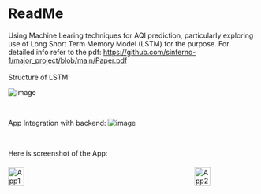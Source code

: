 
# ReadMe
Using Machine Learing techniques for AQI prediction, particularly exploring use of Long Short Term Memory Model (LSTM) for the purpose. For detailed info refer to the pdf:
https://github.com/sinferno-1/major_project/blob/main/Paper.pdf
<br>
<br>
Structure of LSTM:

![image](https://github.com/user-attachments/assets/647f525c-8538-4e9a-b17b-cec80bafd0da)

<br>

App Integration with backend:
![image](https://github.com/user-attachments/assets/921e9557-27ca-40b8-980d-81ab3afd4f3c)

<br>

Here is screenshot of the App:

<div style="display: flex; flex-direction:row; justify-content: space-between; margin-top: 20px; align-items:center; width:100%">
    <img src="https://github.com/sinferno-1/major_project/assets/111911708/478d9609-754a-4b28-b09f-0bc5117e75d2" alt="App1" style="width: 25%; margin-right: 30px;">
    <img src="https://github.com/sinferno-1/major_project/assets/111911708/945c5f77-18a1-4e61-bd1f-85925875455d" alt="App2" style="width: 25%; margin-left: 30px;">
</div>

